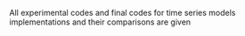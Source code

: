 All experimental codes and final codes for time series models implementations and their comparisons are given
